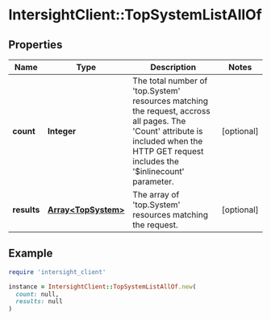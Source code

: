 # IntersightClient::TopSystemListAllOf

## Properties

| Name | Type | Description | Notes |
| ---- | ---- | ----------- | ----- |
| **count** | **Integer** | The total number of &#39;top.System&#39; resources matching the request, accross all pages. The &#39;Count&#39; attribute is included when the HTTP GET request includes the &#39;$inlinecount&#39; parameter. | [optional] |
| **results** | [**Array&lt;TopSystem&gt;**](TopSystem.md) | The array of &#39;top.System&#39; resources matching the request. | [optional] |

## Example

```ruby
require 'intersight_client'

instance = IntersightClient::TopSystemListAllOf.new(
  count: null,
  results: null
)
```

